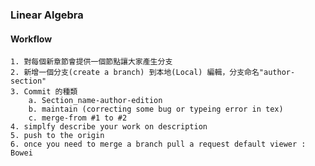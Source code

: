 ### Linear Algebra 
#### Workflow
    1. 對每個新章節會提供一個節點讓大家產生分支
    2. 新增一個分支(create a branch) 到本地(Local) 編輯，分支命名"author-section"
    3. Commit 的種類
        a. Section_name-author-edition
        b. maintain (correcting some bug or typeing error in tex)
        c. merge-from #1 to #2
    4. simplfy describe your work on description 
    5. push to the origin
    6. once you need to merge a branch pull a request default viewer : Bowei